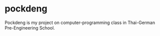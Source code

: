 # pockdeng
Pockdeng is my project on computer-programming class in Thai-German Pre-Engineering School.
